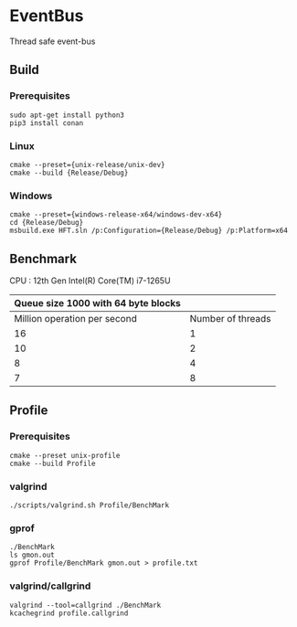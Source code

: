 # EventBus
Thread safe event-bus

## Build <a name="build"></a>
### Prerequisites <a name="pre"></a>
```
sudo apt-get install python3
pip3 install conan
```
### Linux <a name="linux"></a>
```
cmake --preset={unix-release/unix-dev}
cmake --build {Release/Debug}
```
### Windows <a name="windows"></a>
```
cmake --preset={windows-release-x64/windows-dev-x64}
cd {Release/Debug}
msbuild.exe HFT.sln /p:Configuration={Release/Debug} /p:Platform=x64
```
## Benchmark <a name="benchmark"></a>
CPU : 12th Gen Intel(R) Core(TM) i7-1265U

| Queue size 1000 with 64 byte blocks |                   |
|--------------------------------------|-------------------|
|     Million  operation per second    | Number of threads |
| 16                                   | 1                 |
| 10                                   | 2                 |
| 8                                    | 4                 |
| 7                                    | 8                 |

## Profile

### Prerequisites
```
cmake --preset unix-profile
cmake --build Profile
```
### valgrind
```
./scripts/valgrind.sh Profile/BenchMark
```

### gprof
```
./BenchMark
ls gmon.out
gprof Profile/BenchMark gmon.out > profile.txt
```

### valgrind/callgrind
```
valgrind --tool=callgrind ./BenchMark
kcachegrind profile.callgrind
```
